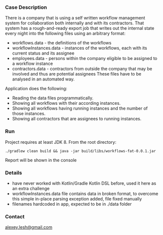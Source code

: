 ### Case Description ###
There is a company that is using a self written workflow management system for collaboration both
internally and with its contractors. That system has a rough-and-ready export job that writes out the
internal state every night into the following files using an arbitrary format:
* workflows.data - the definitions of the workflows
* workflowInstances.data - instances of the workflows, each with its current status and its assignee
* employees.data - persons within the company eligible to be assigned to a workflow instance
* contractors.data - contractors from outside the company that may be involved and thus are
potential assignees
These files have to be analysed in an automated way. 

Application does the following:
* Reading the data files programmatically.
* Showing all workflows with their according instances.
* Showing all workflows having running instances and the number of those instances.
* Showing all contractors that are assignees to running instances. 

### Run ###
Project requires at least JDK 8. 
From the root directory:
````
./gradlew clean build && java -jar build/libs/workflows-fat-0.0.1.jar
````
Report will be shown in the console

### Details ###
* have never worked with Kotlin/Gradle Kotlin DSL before, used it here as an extra challenge  
* workflowInstances.data file contains data in broken format, to overcome this simple in-place parsing exception added, file fixed manually
* filenames hardcoded in app, expected to be in ./data folder

### Contact ###

alexey.lesh@gmail.com
